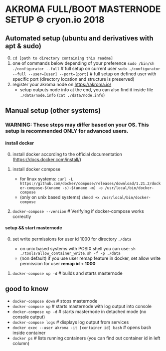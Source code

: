 # AKROMA FULL/BOOT MASTERNODE SETUP © cryon.io 2018

## Automated setup (ubuntu and derivatives with apt & sudo)

0. `cd [path to directory containing this readme]`
1. one of commands below depending of your preference
    `sudo /bin/sh ./configurator --full` # full setup on current user
    `sudo ./configurator --full --user=[user] --port=[port]` # full setup on defined user with specific port (directory location and structure is preserved)
2. register your akroma node on https://akroma.io/
    - setup outputs node info at the end, you can also find it inside file `./data/node.info` (`cat ./data/node.info`)

## Manual setup (other systems)

### WARNING: These steps may differ based on your OS. This setup is recommended ONLY for advanced users.

#### install docker 
0. install docker according to the official documentation (https://docs.docker.com/install/)

1. install docker compose  
    - for linux systems: `curl -L https://github.com/docker/compose/releases/download/1.21.2/docker-compose-$(uname -s)-$(uname -m) -o /usr/local/bin/docker-compose`
    - (only on unix based systems) `chmod +x /usr/local/bin/docker-compose`
2.  `docker-compose --version` # Verifying if docker-compose works correctly

#### setup && start masternode
0. set write permissions for user id 1000 for directory `./data`
    - on unix based systems with POSIX shell you can use: `sh ./tools/allow_container_write.sh -f -p ./data`
    - (non default) if you use user remap feature in docker, set allow write permission for user **remap id + 1000** 

1. `docker-compose up -d` # builds and starts masternode

## good to know
- `docker-compose down`     # stops masternode
- `docker-compose up`       # starts masternode with log output into console
- `docker-compose up -d`    # starts masternode in detached mode (no console output)
- `docker-compose logs`     # displays log output from services
- `docker exec --user akroma -it [container id] bash` # opens bash inside container
- `docker ps`               # lists running containers (you can find out container id in left column)
